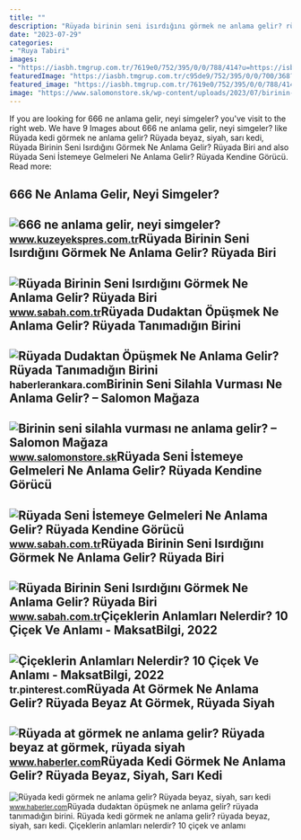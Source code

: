 ```yaml
---
title: ""
description: "Rüyada birinin seni isırdığını görmek ne anlama gelir? rüyada biri"
date: "2023-07-29"
categories:
- "Ruya Tabiri"
images:
- "https://iasbh.tmgrup.com.tr/7619e0/752/395/0/0/788/414?u=https://isbh.tmgrup.com.tr/sbh/2022/09/30/ruyada-seni-istemeye-gelmeleri-ne-anlama-gelir-ruyada-kendine-gorucu-geldigini-ve-istendigini-gormenin-anlami-1664542106705.jpg"
featuredImage: "https://iasbh.tmgrup.com.tr/c95de9/752/395/0/0/700/368?u=https://isbh.tmgrup.com.tr/sbh/2022/09/30/ruyada-birinin-seni-isirdigini-gormek-ne-anlama-gelir-ruyada-biri-tarafindan-isirilmanin-anlami-1664543796021.jpg"
featured_image: "https://iasbh.tmgrup.com.tr/7619e0/752/395/0/0/788/414?u=https://isbh.tmgrup.com.tr/sbh/2022/09/30/ruyada-seni-istemeye-gelmeleri-ne-anlama-gelir-ruyada-kendine-gorucu-geldigini-ve-istendigini-gormenin-anlami-1664542106705.jpg"
image: "https://www.salomonstore.sk/wp-content/uploads/2023/07/birinin-seni-silahla-vurmasi-ne-anlama-gelir-768x432.jpg"
---
```


If you are looking for 666 ne anlama gelir, neyi simgeler? you've visit to the right web. We have 9 Images about 666 ne anlama gelir, neyi simgeler? like Rüyada kedi görmek ne anlama gelir? Rüyada beyaz, siyah, sarı kedi, Rüyada Birinin Seni Isırdığını Görmek Ne Anlama Gelir? Rüyada Biri and also Rüyada Seni İstemeye Gelmeleri Ne Anlama Gelir? Rüyada Kendine Görücü. Read more:

666 Ne Anlama Gelir, Neyi Simgeler?
-----------------------------------

 ![666 ne anlama gelir, neyi simgeler?](https://kuzeyeksprescomtr.teimg.com/kuzeyekspres-com-tr/uploads/2023/06/666-ne-anlama-gelir.jpg) <small>www.kuzeyekspres.com.tr</small>Rüyada Birinin Seni Isırdığını Görmek Ne Anlama Gelir? Rüyada Biri
------------------------------------------------------------------

 ![Rüyada Birinin Seni Isırdığını Görmek Ne Anlama Gelir? Rüyada Biri](https://iasbh.tmgrup.com.tr/58c6a6/650/344/0/0/700/368?u=https://isbh.tmgrup.com.tr/sbh/2022/09/30/ruyada-birinin-seni-isirdigini-gormek-ne-anlama-gelir-ruyada-biri-tarafindan-isirilmanin-anlami-1664543796021.jpg) <small>www.sabah.com.tr</small>Rüyada Dudaktan Öpüşmek Ne Anlama Gelir? Rüyada Tanımadığın Birini
------------------------------------------------------------------

 ![Rüyada Dudaktan Öpüşmek Ne Anlama Gelir? Rüyada Tanımadığın Birini](https://static.daktilo.com/sites/415/uploads/2021/09/21/large/ruyada-dudaktan-opmek-1632209531.jpg) <small>haberlerankara.com</small>Birinin Seni Silahla Vurması Ne Anlama Gelir? – Salomon Mağaza
--------------------------------------------------------------

 ![Birinin seni silahla vurması ne anlama gelir? – Salomon Mağaza](https://www.salomonstore.sk/wp-content/uploads/2023/07/birinin-seni-silahla-vurmasi-ne-anlama-gelir-768x432.jpg) <small>www.salomonstore.sk</small>Rüyada Seni İstemeye Gelmeleri Ne Anlama Gelir? Rüyada Kendine Görücü
---------------------------------------------------------------------

 ![Rüyada Seni İstemeye Gelmeleri Ne Anlama Gelir? Rüyada Kendine Görücü](https://iasbh.tmgrup.com.tr/7619e0/752/395/0/0/788/414?u=https://isbh.tmgrup.com.tr/sbh/2022/09/30/ruyada-seni-istemeye-gelmeleri-ne-anlama-gelir-ruyada-kendine-gorucu-geldigini-ve-istendigini-gormenin-anlami-1664542106705.jpg) <small>www.sabah.com.tr</small>Rüyada Birinin Seni Isırdığını Görmek Ne Anlama Gelir? Rüyada Biri
------------------------------------------------------------------

 ![Rüyada Birinin Seni Isırdığını Görmek Ne Anlama Gelir? Rüyada Biri](https://iasbh.tmgrup.com.tr/c95de9/752/395/0/0/700/368?u=https://isbh.tmgrup.com.tr/sbh/2022/09/30/ruyada-birinin-seni-isirdigini-gormek-ne-anlama-gelir-ruyada-biri-tarafindan-isirilmanin-anlami-1664543796021.jpg) <small>www.sabah.com.tr</small>Çiçeklerin Anlamları Nelerdir? 10 Çiçek Ve Anlamı - MaksatBilgi, 2022
---------------------------------------------------------------------

 ![Çiçeklerin Anlamları Nelerdir? 10 Çiçek Ve Anlamı - MaksatBilgi, 2022](https://i.pinimg.com/originals/a9/3b/18/a93b187732e8735fee5f27a03115f207.jpg) <small>tr.pinterest.com</small>Rüyada At Görmek Ne Anlama Gelir? Rüyada Beyaz At Görmek, Rüyada Siyah
----------------------------------------------------------------------

 ![Rüyada at görmek ne anlama gelir? Rüyada beyaz at görmek, rüyada siyah](https://foto.haberler.com/haber/2019/10/30/ruyada-at-gormek-ne-anlama-gelir-12566959_7097_m.jpg) <small>www.haberler.com</small>Rüyada Kedi Görmek Ne Anlama Gelir? Rüyada Beyaz, Siyah, Sarı Kedi
------------------------------------------------------------------

 ![Rüyada kedi görmek ne anlama gelir? Rüyada beyaz, siyah, sarı kedi](https://i.hbrcdn.com/haber/2019/09/27/ruyada-kedi-gormek-ne-anlama-gelir-ruyada-kedi-12470493_8143_m.jpg) <small>www.haberler.com</small>Rüyada dudaktan öpüşmek ne anlama gelir? rüyada tanımadığın birini. Rüyada kedi görmek ne anlama gelir? rüyada beyaz, siyah, sarı kedi. Çiçeklerin anlamları nelerdir? 10 çiçek ve anlamı
